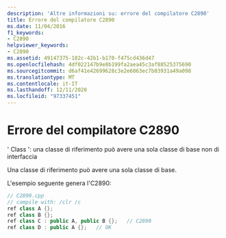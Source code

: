 ```yaml
---
description: 'Altre informazioni su: errore del compilatore C2890'
title: Errore del compilatore C2890
ms.date: 11/04/2016
f1_keywords:
- C2890
helpviewer_keywords:
- C2890
ms.assetid: 49147375-182c-42b1-b170-f475cd436d47
ms.openlocfilehash: 4df022147b9e8b199fa2aea45c3af88525375690
ms.sourcegitcommit: d6af41e42699628c3e2e6063ec7b03931a49a098
ms.translationtype: MT
ms.contentlocale: it-IT
ms.lasthandoff: 12/11/2020
ms.locfileid: "97337451"
---
```

# <a name="compiler-error-c2890"></a>Errore del compilatore C2890

' Class ': una classe di riferimento può avere una sola classe di base non di interfaccia

Una classe di riferimento può avere una sola classe di base.

L'esempio seguente genera l'C2890:

```cpp
// C2890.cpp
// compile with: /clr /c
ref class A {};
ref class B {};
ref class C : public A, public B {};   // C2890
ref class D : public A {};   // OK
```
